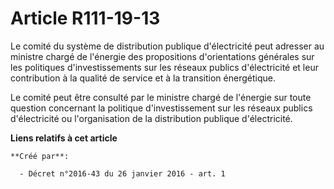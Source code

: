 # Article R111-19-13

Le comité du système de distribution publique d'électricité peut adresser au ministre chargé de l'énergie des propositions
d'orientations générales sur les politiques d'investissements sur les réseaux publics d'électricité et leur contribution à la
qualité de service et à la transition énergétique. 

Le comité peut être consulté par le ministre chargé de l'énergie sur toute question concernant la politique d'investissement
sur les réseaux publics d'électricité ou l'organisation de la distribution publique d'électricité.

**Liens relatifs à cet article**

	**Créé par**:

	  - Décret n°2016-43 du 26 janvier 2016 - art. 1
